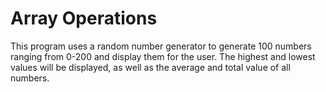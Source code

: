 # Array Operations
This program uses a random number generator to generate 100 numbers ranging from 0-200 and display them for the user. The highest and lowest values will be displayed, as well as the average and total value of all numbers. 
